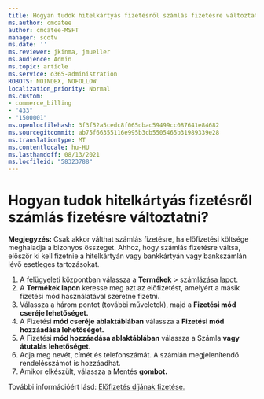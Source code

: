 ```yaml
---
title: Hogyan tudok hitelkártyás fizetésről számlás fizetésre változtatni?
ms.author: cmcatee
author: cmcatee-MSFT
manager: scotv
ms.date: ''
ms.reviewer: jkinma, jmueller
ms.audience: Admin
ms.topic: article
ms.service: o365-administration
ROBOTS: NOINDEX, NOFOLLOW
localization_priority: Normal
ms.custom:
- commerce_billing
- "433"
- "1500001"
ms.openlocfilehash: 3f3f52a5cedc8f065dbac59499cc087641e84682
ms.sourcegitcommit: ab75f66355116e995b3cb5505465b31989339e28
ms.translationtype: MT
ms.contentlocale: hu-HU
ms.lasthandoff: 08/13/2021
ms.locfileid: "58323788"
---
```

# <a name="how-do-i-change-from-credit-card-payments-to-invoice"></a>Hogyan tudok hitelkártyás fizetésről számlás fizetésre változtatni?

**Megjegyzés:** Csak akkor válthat számlás fizetésre, ha előfizetési költsége meghaladja a bizonyos összeget. Ahhoz, hogy számlás fizetésre váltsa, először ki kell fizetnie a hitelkártyán vagy bankkártyán vagy bankszámlán lévő esetleges tartozásokat.

1. A felügyeleti központban válassza a **Termékek**  >  [számlázása lapot.](https://go.microsoft.com/fwlink/p/?linkid=842054)
2. A **Termékek lapon** keresse meg azt az előfizetést, amelyért a másik fizetési mód használatával szeretne fizetni.
3. Válassza a három pontot (további műveletek), majd a **Fizetési mód cseréje lehetőséget.**
4. A Fizetési **mód cseréje ablaktáblában** válassza a **Fizetési mód hozzáadása lehetőséget.**
5. A Fizetési **mód hozzáadása ablaktáblában** válassza a Számla **vagy átutalás lehetőséget.**
6. Adja meg nevét, címét és telefonszámát. A számlán megjelenítendő rendelésszámot is hozzáadhat.
7. Amikor elkészült, válassza a Mentés **gombot.**

További információért lásd: [Előfizetés díjának fizetése.](https://docs.microsoft.com/microsoft-365/commerce/billing-and-payments/pay-for-your-subscription)